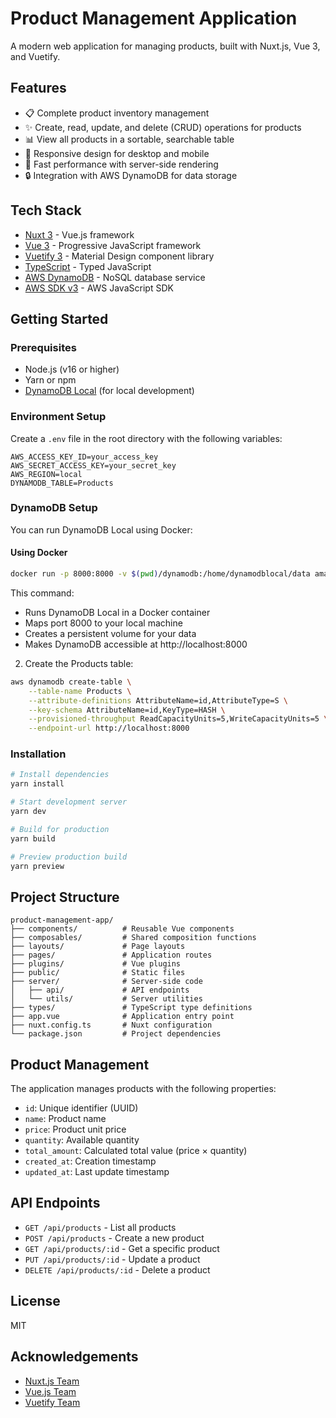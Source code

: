 # Product Management Application

A modern web application for managing products, built with Nuxt.js, Vue 3, and Vuetify.

## Features

- 📋 Complete product inventory management
- ✨ Create, read, update, and delete (CRUD) operations for products
- 📊 View all products in a sortable, searchable table
- 📱 Responsive design for desktop and mobile
- 🚀 Fast performance with server-side rendering
- 🔒 Integration with AWS DynamoDB for data storage

## Tech Stack

- [Nuxt 3](https://nuxt.com/) - Vue.js framework
- [Vue 3](https://vuejs.org/) - Progressive JavaScript framework
- [Vuetify 3](https://vuetifyjs.com/) - Material Design component library
- [TypeScript](https://www.typescriptlang.org/) - Typed JavaScript
- [AWS DynamoDB](https://aws.amazon.com/dynamodb/) - NoSQL database service
- [AWS SDK v3](https://docs.aws.amazon.com/sdk-for-javascript/v3/developer-guide/welcome.html) - AWS JavaScript SDK

## Getting Started

### Prerequisites

- Node.js (v16 or higher)
- Yarn or npm
- [DynamoDB Local](https://docs.aws.amazon.com/amazondynamodb/latest/developerguide/DynamoDBLocal.html) (for local development)

### Environment Setup

Create a `.env` file in the root directory with the following variables:

```
AWS_ACCESS_KEY_ID=your_access_key
AWS_SECRET_ACCESS_KEY=your_secret_key
AWS_REGION=local
DYNAMODB_TABLE=Products
```

### DynamoDB Setup

You can run DynamoDB Local using Docker:

#### Using Docker

```bash
docker run -p 8000:8000 -v $(pwd)/dynamodb:/home/dynamodblocal/data amazon/dynamodb-local -jar DynamoDBLocal.jar -dbPath /home/dynamodblocal/data
```

This command:

- Runs DynamoDB Local in a Docker container
- Maps port 8000 to your local machine
- Creates a persistent volume for your data
- Makes DynamoDB accessible at http://localhost:8000

2. Create the Products table:

```bash
aws dynamodb create-table \
    --table-name Products \
    --attribute-definitions AttributeName=id,AttributeType=S \
    --key-schema AttributeName=id,KeyType=HASH \
    --provisioned-throughput ReadCapacityUnits=5,WriteCapacityUnits=5 \
    --endpoint-url http://localhost:8000
```

### Installation

```bash
# Install dependencies
yarn install

# Start development server
yarn dev

# Build for production
yarn build

# Preview production build
yarn preview
```

## Project Structure

```
product-management-app/
├── components/          # Reusable Vue components
├── composables/         # Shared composition functions
├── layouts/             # Page layouts
├── pages/               # Application routes
├── plugins/             # Vue plugins
├── public/              # Static files
├── server/              # Server-side code
│   ├── api/             # API endpoints
│   └── utils/           # Server utilities
├── types/               # TypeScript type definitions
├── app.vue              # Application entry point
├── nuxt.config.ts       # Nuxt configuration
└── package.json         # Project dependencies
```

## Product Management

The application manages products with the following properties:

- `id`: Unique identifier (UUID)
- `name`: Product name
- `price`: Product unit price
- `quantity`: Available quantity
- `total_amount`: Calculated total value (price × quantity)
- `created_at`: Creation timestamp
- `updated_at`: Last update timestamp

## API Endpoints

- `GET /api/products` - List all products
- `POST /api/products` - Create a new product
- `GET /api/products/:id` - Get a specific product
- `PUT /api/products/:id` - Update a product
- `DELETE /api/products/:id` - Delete a product

## License

MIT

## Acknowledgements

- [Nuxt.js Team](https://nuxt.com/)
- [Vue.js Team](https://vuejs.org/)
- [Vuetify Team](https://vuetifyjs.com/)
